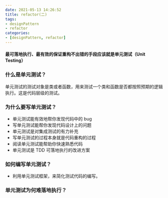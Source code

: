 ```yaml
---
date: 2021-05-13 14:26:52
title: refactor(二)
tags:
- designPattern
- refactor
categories:
- [designPattern, refactor]
---
```


#### 最可落地执行、最有效的保证重构不出错的手段应该就是单元测试（Unit Testing）

### 什么是单元测试？

单元测试的测试对象是类或者函数，用来测试一个类和函数是否都按照预期的逻辑执行。这是代码层级的测试。

### 为什么要写单元测试？

- 单元测试能有效地帮你发现代码中的 bug
- 写单元测试能帮你发现代码设计上的问题
- 单元测试是对集成测试的有力补充
- 写单元测试的过程本身就是代码重构的过程
- 阅读单元测试能帮助你快速熟悉代码
- 单元测试是 TDD 可落地执行的改进方案

### 如何编写单元测试？

- 利用单元测试框架，来简化测试代码的编写。

### 单元测试为何难落地执行？